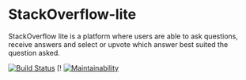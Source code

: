 # StackOverflow-lite

StackOverflow lite is a platform where users are able to ask questions, receive answers and select or upvote which answer best suited the question asked.

[![Build Status](https://travis-ci.org/Musacoli/StackOverflow-lite.svg?branch=test_app)](https://travis-ci.org/Musacoli/StackOverflow-lite)  [!  [![Maintainability](https://api.codeclimate.com/v1/badges/1445d14d10d76b542495/maintainability)](https://codeclimate.com/github/Musacoli/StackOverflow-lite/maintainability)
